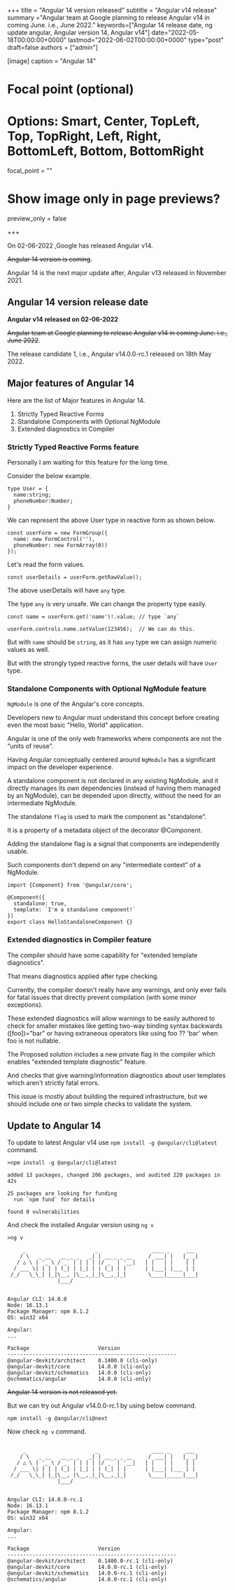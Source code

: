 +++
title = "Angular 14 version released"
subtitle = "Angular v14 release"
summary ="Angular team at Google planning to release Angular v14 in coming June. i.e., June 2022."
keywords=["Angular 14 release date, ng update angular, Angular version 14, Angular v14"]
date="2022-05-18T00:00:00+0000"
lastmod="2022-06-02T00:00:00+0000"
type="post"
draft=false
authors = ["admin"]

[image]
  caption = "Angular 14"

  # Focal point (optional)
  # Options: Smart, Center, TopLeft, Top, TopRight, Left, Right, BottomLeft, Bottom, BottomRight
  focal_point = ""

  # Show image only in page previews?
  preview_only = false

+++

On 02-06-2022 ,Google has released Angular v14. 

~~Angular 14 version is coming~~.

Angular 14 is the next major update after, Angular v13 released in November 2021.


## Angular 14 version release date

**Angular v14 released on 02-06-2022**

~~Angular team at Google planning to release Angular v14 in coming June. i.e., June 2022~~.

The release candidate 1, i.e., Angular v14.0.0-rc.1 released on 18th May 2022.

## Major features of Angular 14

Here are the list of Major features in Angular 14.

1. Strictly Typed Reactive Forms 
2. Standalone Components with Optional NgModule
3. Extended diagnostics in Compiler

### Strictly Typed Reactive Forms feature

Personally I am waiting for this feature for the long time. 

Consider the below example. 

```
type User = {
  name:string;
  phoneNumber:Number;
}
```

We can represent the above User type in reactive form as shown below.

```
const userForm = new FormGroup({
  name: new FormControl(''),
  phoneNumber: new FormArray(0))
});
```

Let's read the form values.

```
const userDetails = userForm.getRawValue(); 
```

The above userDetails will have `any` type. 

The type `any` is very unsafe. We can change the property type easily. 

```
const name = userForm.get('name')!.value; // type `any`

userForm.controls.name.setValue(123456);  // We can do this.
```

But with `name` should be `string`, as it has `any` type we can assign numeric values as well.

But with the strongly typed reactive forms, the user details will have `User` type.

### Standalone Components with Optional NgModule feature

`NgModule` is one of the Angular's core concepts. 

Developers new to Angular must understand this concept before creating even the most basic "Hello, World" application.

Angular is one of the only web frameworks where components are not the “units of reuse”.

Having Angular conceptually centered around `NgModule` has a significant impact on the developer experience. 

A standalone component is not declared in any existing NgModule, and it directly manages its own dependencies (instead of having them managed by an NgModule), can be depended upon directly, without the need for an intermediate NgModule.

The standalone `flag` is used to mark the component as "standalone". 

It is a property of a metadata object of the decorator @Component.

Adding the standalone flag is a signal that components are independently usable. 

Such components don't depend on any "intermediate context" of a NgModule.

```
import {Component} from '@angular/core';

@Component({
  standalone: true,  
  template: `I'm a standalone component!`
})
export class HelloStandaloneComponent {}
```

### Extended diagnostics in Compiler feature

The compiler should have some capability for "extended template diagnostics".

That means diagnostics applied after type checking. 

Currently, the compiler doesn't really have any warnings, and only ever fails for fatal issues that directly prevent compilation (with some minor exceptions). 

These extended diagnostics will allow warnings to be easily authored to check for smaller mistakes like getting two-way binding syntax backwards ([foo])="bar" or having extraneous operators like using foo ?? 'bar' when foo is not nullable.

The Proposed solution includes a new private flag in the compiler which enables "extended template diagnostic" feature.

And checks that give warning/information diagnostics about user templates which aren't strictly fatal errors. 

This issue is mostly about building the required infrastructure, but we should include one or two simple checks to validate the system.

## Update to Angular 14 

To update to latest Angular v14 use `npm install -g @angular/cli@latest` command.

```
>npm install -g @angular/cli@latest

added 13 packages, changed 206 packages, and audited 220 packages in 42s

25 packages are looking for funding
  run `npm fund` for details

found 0 vulnerabilities
```

And check the installed Angular version using `ng v`


```
>ng v

     _                      _                 ____ _     ___
    / \   _ __   __ _ _   _| | __ _ _ __     / ___| |   |_ _|
   / △ \ | '_ \ / _` | | | | |/ _` | '__|   | |   | |    | |
  / ___ \| | | | (_| | |_| | | (_| | |      | |___| |___ | |
 /_/   \_\_| |_|\__, |\__,_|_|\__,_|_|       \____|_____|___|
                |___/


Angular CLI: 14.0.0
Node: 16.13.1
Package Manager: npm 8.1.2
OS: win32 x64

Angular:
...

Package                      Version
------------------------------------------------------
@angular-devkit/architect    0.1400.0 (cli-only)
@angular-devkit/core         14.0.0 (cli-only)
@angular-devkit/schematics   14.0.0 (cli-only)
@schematics/angular          14.0.0 (cli-only)
```

~~Angular 14 version is not released yet.~~ 

But we can try out Angular v14.0.0-rc.1 by using below command.

```
npm install -g @angular/cli@next
```

Now check `ng v` command.

```

     _                      _                 ____ _     ___
    / \   _ __   __ _ _   _| | __ _ _ __     / ___| |   |_ _|
   / △ \ | '_ \ / _` | | | | |/ _` | '__|   | |   | |    | |
  / ___ \| | | | (_| | |_| | | (_| | |      | |___| |___ | |
 /_/   \_\_| |_|\__, |\__,_|_|\__,_|_|       \____|_____|___|
                |___/


Angular CLI: 14.0.0-rc.1
Node: 16.13.1
Package Manager: npm 8.1.2
OS: win32 x64

Angular:
...

Package                      Version
------------------------------------------------------
@angular-devkit/architect    0.1400.0-rc.1 (cli-only)
@angular-devkit/core         14.0.0-rc.1 (cli-only)
@angular-devkit/schematics   14.0.0-rc.1 (cli-only)
@schematics/angular          14.0.0-rc.1 (cli-only)
```



